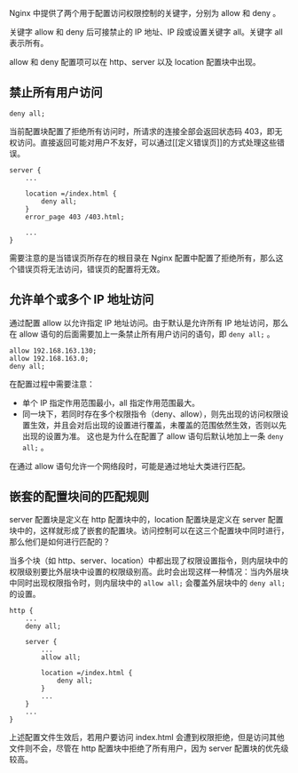 
Nginx 中提供了两个用于配置访问权限控制的关键字，分别为 allow 和 deny 。

关键字 allow 和 deny 后可接禁止的 IP 地址、IP 段或设置关键字 all。关键字 all 表示所有。

allow 和 deny 配置项可以在 http、server 以及 location 配置块中出现。

## 禁止所有用户访问

```shell
deny all;
```

当前配置块配置了拒绝所有访问时，所请求的连接全部会返回状态码 403，即无权访问。直接返回可能对用户不友好，可以通过[[定义错误页]]的方式处理这些错误。

```shell
server {
	...

	location =/index.html {
		deny all;
	}
	error_page 403 /403.html;

	...
}
```

需要注意的是当错误页所存在的根目录在 Nginx 配置中配置了拒绝所有，那么这个错误页将无法访问，错误页的配置将无效。

## 允许单个或多个 IP 地址访问

通过配置 allow 以允许指定 IP 地址访问。由于默认是允许所有 IP 地址访问，那么在 allow 语句的后面需要加上一条禁止所有用户访问的语句，即 `deny all;` 。

```text
allow 192.168.163.130;
allow 192.168.163.0;
deny all;
```

在配置过程中需要注意：
- 单个 IP 指定作用范围最小，all 指定作用范围最大。
- 同一块下，若同时存在多个权限指令（deny、allow），则先出现的访问权限设置生效，并且会对后出现的设置进行覆盖，未覆盖的范围依然生效，否则以先出现的设置为准。
这也是为什么在配置了 allow 语句后默认地加上一条 `deny all;` 。

在通过 allow 语句允许一个网络段时，可能是通过地址大类进行匹配。

## 嵌套的配置块间的匹配规则

server 配置块是定义在 http 配置块中的，location 配置块是定义在 server 配置块中的，这样就形成了嵌套的配置块。访问控制可以在这三个配置块中同时进行，那么他们是如何进行匹配的？

当多个块（如 http、server、location）中都出现了权限设置指令，则内层块中的权限级别要比外层块中设置的权限级别高。此时会出现这样一种情况：当内外层块中同时出现权限指令时，则内层块中的 `allow all;` 会覆盖外层块中的 `deny all;` 的设置。

```shell
http {
	...
	deny all;

	server {
		...
		allow all;

		location =/index.html {
			deny all;
		}
		...
	}
	...
}
```

上述配置文件生效后，若用户要访问 index.html 会遭到权限拒绝，但是访问其他文件则不会，尽管在 http 配置块中拒绝了所有用户，因为 server 配置块的优先级较高。